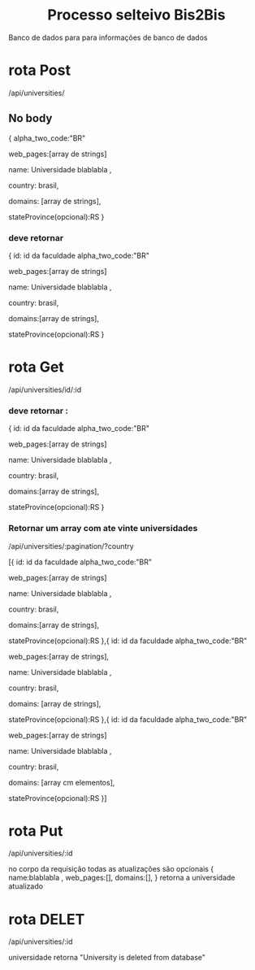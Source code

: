 <h1 align="center"> Processo selteivo Bis2Bis</h1>
Banco de dados para para informações de banco de dados


# rota Post
/api/universities/

## No body
{
alpha_two_code:"BR"

web_pages:[array de strings]

name: Universidade blablabla ,

country: brasil,

domains: [array de strings],

stateProvince(opcional):RS }

### deve retornar

{
id: id da faculdade
alpha_two_code:"BR"

web_pages:[array de strings]

name: Universidade blablabla ,

country: brasil,

domains:[array de strings],

stateProvince(opcional):RS }

# rota Get

/api/universities/id/:id

### deve retornar :

{
id: id da faculdade
alpha_two_code:"BR"

web_pages:[array de strings]

name: Universidade blablabla ,

country: brasil,

domains:[array de strings],

stateProvince(opcional):RS
}

### Retornar um array com ate  vinte universidades

/api/universities/:pagination/?country

[{
id: id da faculdade
alpha_two_code:"BR"

web_pages:[array de strings]

name: Universidade blablabla ,

country: brasil,

domains:[array de strings],

stateProvince(opcional):RS
},{
id: id da faculdade
alpha_two_code:"BR"

web_pages:[array de strings],

name: Universidade blablabla ,

country: brasil,

domains: [array de strings],

stateProvince(opcional):RS
},{
id: id da faculdade
alpha_two_code:"BR"

web_pages:[array de strings]

name: Universidade blablabla ,

country: brasil,

domains: [array cm elementos],

stateProvince(opcional):RS
}]

# rota Put 
/api/universities/:id

no corpo da requisição todas as atualizações são opcionais
{
name:blablabla ,
web_pages:[],
domains:[],
}
retorna a universidade atualizado

# rota DELET 
/api/universities/:id

universidade retorna "University is deleted from database"
